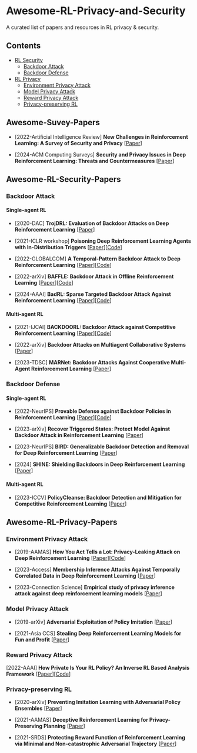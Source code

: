 # Awesome-RL-Privacy-and-Security
 A curated list of papers and resources in RL privacy &amp; security.
## Contents
- [RL Security](#Awesome-RL-Security-Papers)
   - [Backdoor Attack](#backdoor-attack) 
   - [Backdoor Defense](#backdoor-defense) 
- [RL Privacy](#Awesome-RL-Privacy-Papers)
   - [Environment Privacy Attack](#environment-privacy-attack)
   - [Model Privacy Attack](#model-privacy-attack)
   - [Reward Privacy Attack](#reward-privacy-attack)
   - [Privacy-preserving RL](#privacy-preserving-rl)



## Awesome-Suvey-Papers
* [2022-Artificial Intelligence Review] **New Challenges in Reinforcement Learning: A Survey of Security and Privacy** [[Paper](https://link.springer.com/article/10.1007/s10462-022-10348-5)]

* [2024-ACM Computing Surveys] **Security and Privacy Issues in Deep Reinforcement Learning: Threats and Countermeasures** [[Paper](https://dl.acm.org/doi/full/10.1145/3640312)]

## Awesome-RL-Security-Papers

### Backdoor Attack

#### Single-agent RL

* [2020-DAC] **TrojDRL: Evaluation of Backdoor Attacks on Deep Reinforcement Learning** [[Paper](https://ieeexplore.ieee.org/abstract/document/9218663)]

* [2021-ICLR workshop] **Poisoning Deep Reinforcement Learning Agents with In-Distribution Triggers** [[Paper](https://arxiv.org/pdf/2106.07798.pdf)][[Code](https://github.com/trojai/trojai_rl)]

* [2022-GLOBALCOM] **A Temporal-Pattern Backdoor Attack to Deep Reinforcement Learning** [[Paper](https://arxiv.org/pdf/2205.02589)][[Code](https://github.com/EboYu/DRLBackdoor)]

* [2022-arXiv] **BAFFLE: Backdoor Attack in Offline Reinforcement Learning** [[Paper](https://arxiv.org/pdf/2210.04688.pdf)][[Code](https://github.com/2019ChenGong/Offline_RL_Poisoner/)]

* [2024-AAAI] **BadRL: Sparse Targeted Backdoor Attack Against Reinforcement Learning** [[Paper](https://arxiv.org/pdf/2312.12585.pdf)][[Code](https://github.com/7777777cc/code)]

#### Multi-agent RL

* [2021-IJCAI] **BACKDOORL: Backdoor Attack against Competitive Reinforcement Learning** [[Paper](https://arxiv.org/pdf/2105.00579.pdf)][[Code](https://github.com/wanglun1996/multi_agent_rl_backdoor_videos)]

* [2022-arXiv] **Backdoor Attacks on Multiagent Collaborative Systems** [[Paper](https://arxiv.org/pdf/2211.11455.pdf)]

* [2023-TDSC] **MARNet: Backdoor Attacks Against Cooperative Multi-Agent Reinforcement Learning** [[Paper](https://ieeexplore.ieee.org/abstract/document/9894692)]

### Backdoor Defense

#### Single-agent RL

* [2022-NeurIPS] **Provable Defense against Backdoor Policies in Reinforcement Learning** [[Paper](https://proceedings.neurips.cc/paper_files/paper/2022/file/5e67e6a814526079ad8505bf6d926fb6-Paper-Conference.pdf)][[Code](https://github.com/skbharti/Provable-Defense-in-RL)]

* [2023-arXiv] **Recover Triggered States: Protect Model Against Backdoor Attack in Reinforcement Learning** [[Paper](https://arxiv.org/pdf/2304.00252.pdf)]

* [2023-NeurIPS] **BIRD: Generalizable Backdoor Detection and Removal for Deep Reinforcement Learning** [[Paper](https://proceedings.neurips.cc/paper_files/paper/2023/file/802e90325f4c8546e13e5763b2ecab88-Paper-Conference.pdf)]

* [2024] **SHINE: Shielding Backdoors in Deep Reinforcement Learning** [[Paper](https://openreview.net/forum?id=AKAlVyunxA)]

#### Multi-agent RL
* [2023-ICCV] **PolicyCleanse: Backdoor Detection and Mitigation for Competitive Reinforcement Learning** [[Paper](https://openaccess.thecvf.com/content/ICCV2023/papers/Guo_PolicyCleanse_Backdoor_Detection_and_Mitigation_for_Competitive_Reinforcement_Learning_ICCV_2023_paper.pdf)]




## Awesome-RL-Privacy-Papers

### Environment Privacy Attack

* [2019-AAMAS] **How You Act Tells a Lot: Privacy-Leaking Attack on Deep Reinforcement Learning** [[Paper](https://www.ifaamas.org/Proceedings/aamas2019/pdfs/p368.pdf)][[Code](https://github.com/xinleipan/gym-gridworld)]


* [2023-Access] **Membership Inference Attacks Against Temporally Correlated Data in Deep Reinforcement Learning** [[Paper](https://arxiv.org/pdf/2109.03975.pdf)]

* [2023-Connection Science] **Empirical study of privacy inference attack against deep reinforcement learning models** [[Paper](https://www.tandfonline.com/doi/pdf/10.1080/09540091.2023.2211240)]

### Model Privacy Attack
* [2019-arXiv] **Adversarial Exploitation of Policy Imitation** [[Paper](https://arxiv.org/pdf/1906.01121.pdf)]

* [2021-Asia CCS] **Stealing Deep Reinforcement Learning Models for Fun and Profit** [[Paper](https://arxiv.org/pdf/2006.05032.pdf)]

### Reward Privacy Attack


[2022-AAAI] **How Private Is Your RL Policy? An Inverse RL Based Analysis Framework** [[Paper](https://arxiv.org/pdf/2112.05495.pdf)][[Code](https://github.com/magnetar-iiith/PRIL)]

### Privacy-preserving RL


* [2020-arXiv] **Preventing Imitation Learning with Adversarial Policy Ensembles** [[Paper](https://arxiv.org/pdf/2002.01059.pdf)]

* [2021-AAMAS] **Deceptive Reinforcement Learning for Privacy-Preserving Planning** [[Paper](https://arxiv.org/pdf/2102.03022.pdf)]

* [2021-SRDS] **Protecting Reward Function of Reinforcement Learning via Minimal and Non-catastrophic Adversarial Trajectory** [[Paper](https://ieeexplore.ieee.org/abstract/document/9603589)]



